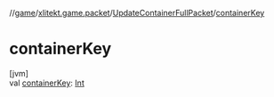 //[game](../../../index.md)/[xlitekt.game.packet](../index.md)/[UpdateContainerFullPacket](index.md)/[containerKey](container-key.md)

# containerKey

[jvm]\
val [containerKey](container-key.md): [Int](https://kotlinlang.org/api/latest/jvm/stdlib/kotlin/-int/index.html)
